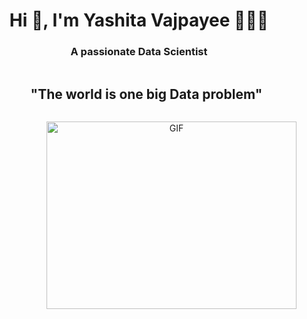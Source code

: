 <h1 align="center">Hi 👋, I'm Yashita Vajpayee 👩🏻‍💻</a></h1>
<h3 align="center">A passionate Data Scientist</h3>
<div id="user-content-toc">
  <ul align="center">
    <summary><h2 style="display: inline-block">"The world is one big Data problem"</h2></summary>
  </ul>
</div>



<a target="_blank" align="center">
  <img align="right" top="500" height="300" width="400" alt="GIF" src="https://camo.githubusercontent.com/0f2df9c6430300192232520a10bc3f09066cee3c6f1205da8490ac2b1d69d9e5/68747470733a2f2f6d69722d73332d63646e2d63662e626568616e63652e6e65742f70726f6a6563745f6d6f64756c65732f646973702f3630313031343131363737303437352e363036386265666634363430612e676966">
</a>










<!---
yashitaV/yashitaV is a ✨ special ✨ repository because its `README.md` (this file) appears on your GitHub profile.
You can click the Preview link to take a look at your changes.
--->
